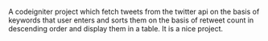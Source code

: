 
A codeigniter project which fetch tweets from the twitter api on the basis of keywords that user enters and sorts them on the basis of retweet count in descending order and display them in a table.
It is a nice project.
